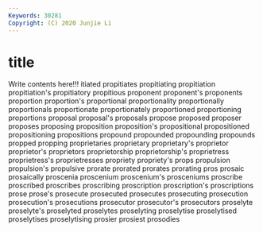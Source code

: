 ```yaml
---
Keywords: 30281
Copyright: (C) 2020 Junjie Li
---
```


# title

Write contents here!!!
itiated 
propitiates 
propitiating 
propitiation 
propitiation's 
propitiatory 
propitious 
proponent 
proponent's 
proponents
proportion 
proportion's 
proportional 
proportionality 
proportionally 
proportionals 
proportionate 
proportionately 
proportioned 
proportioning
proportions 
proposal 
proposal's 
proposals 
propose 
proposed 
proposer 
proposes 
proposing 
proposition
proposition's 
propositional 
propositioned 
propositioning 
propositions 
propound 
propounded 
propounding 
propounds 
propped
propping 
proprietaries 
proprietary 
proprietary's 
proprietor 
proprietor's 
proprietors 
proprietorship 
proprietorship's 
proprietress
proprietress's 
proprietresses 
propriety 
propriety's 
props 
propulsion 
propulsion's 
propulsive 
prorate 
prorated
prorates 
prorating 
pros 
prosaic 
prosaically 
proscenia 
proscenium 
proscenium's 
prosceniums 
proscribe
proscribed 
proscribes 
proscribing 
proscription 
proscription's 
proscriptions 
prose 
prose's 
prosecute 
prosecuted
prosecutes 
prosecuting 
prosecution 
prosecution's 
prosecutions 
prosecutor 
prosecutor's 
prosecutors 
proselyte 
proselyte's
proselyted 
proselytes 
proselyting 
proselytise 
proselytised 
proselytises 
proselytising 
prosier 
prosiest 
prosodies
